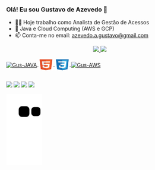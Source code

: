 ### Olá! Eu sou Gustavo de Azevedo 👋
 
- 👨‍💻 Hoje trabalho como Analista de Gestão de Acessos
- 🌱  Java e Cloud Computing (AWS e GCP)
- 📫 Conta-me no email: azevedo.a.gustavo@gmail.com

<div align="center">
  <a href="https://github.com/guuhalves17">
  <img height="130em" src="https://github-readme-stats.vercel.app/api?username=guuhalves17&show_icons=false&theme=algolia&include_all_commits=true&count_private=true"/>
  <img height="130em" src="https://github-readme-stats.vercel.app/api/top-langs/?username=guuhalves17&layout=compact&langs_count=7&theme=algolia"/>
</div>

<div style="display: inline_block"><br>
  <img align="center" alt="Gus-JAVA" height="50" width="40" src="https://cdn.jsdelivr.net/gh/devicons/devicon/icons/java/java-original-wordmark.svg">
  <img align="center" alt="Gus-HTML" height="30" width="40" src="https://raw.githubusercontent.com/devicons/devicon/master/icons/html5/html5-original.svg">
  <img align="center" alt="Gus-CSS" height="30" width="40" src="https://raw.githubusercontent.com/devicons/devicon/master/icons/css3/css3-original.svg">
  <img align="center" alt="Gus-AWS" height="50" width="40" src="https://cdn.jsdelivr.net/gh/devicons/devicon/icons/amazonwebservices/amazonwebservices-original-wordmark.svg">
</div>

  ##
<div>
  <a href="https://www.facebook.com/gustavo.azevedo.9480/" targert_"blank"> <img src="https://img.shields.io/badge/Facebook-1877F2?style=for-the-badge&logo=facebook&logoColor=white" target="_blank"></a>
  <a href="https://www.instagram.com/guuhazevedo/" target="_blank"><img src="https://img.shields.io/badge/-Instagram-%23E4405F?style=for-the-badge&logo=instagram&logoColor=white" target="_blank"></a>
   <a href="https://www.linkedin.com/in/gustavo-de-azevedo-si-iam/" target="_blank"><img src="https://img.shields.io/badge/-LinkedIn-%230077B5?style=for-the-badge&logo=linkedin&logoColor=white" target="_blank"></a>
  <a href = "mailto:azevedo.a.gustavo@gmail.com"><img src="https://img.shields.io/badge/-Gmail-%23333?style=for-the-badge&logo=gmail&logoColor=white" target="_blank"></a>
  
  ![Snake animation](https://github.com/guuhalves17/guuhalves17/blob/output/github-contribution-grid-snake.svg)
  
</div>
